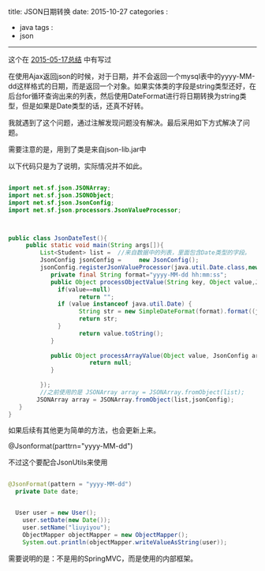 title: JSON日期转换
date: 2015-10-27
categories : 
  - java
tags : 
  - json
---

这个在 [2015-05-17总结](/2015/05/17/2015-05-17总结/) 中有写过

在使用Ajax返回json的时候，对于日期，并不会返回一个mysql表中的yyyy-MM-dd这样格式的日期，而是返回一个对象。如果实体类的字段是string类型还好，在后台for循环查询出来的列表，然后使用DateFormat进行将日期转换为string类型，但是如果是Date类型的话，还真不好转。

我就遇到了这个问题，通过注解发现问题没有解决。最后采用如下方式解决了问题。

需要注意的是，用到了类是来自json-lib.jar中

<!--more-->

以下代码只是为了说明，实际情况并不如此。

```java

import net.sf.json.JSONArray;
import net.sf.json.JSONObject;
import net.sf.json.JsonConfig;
import net.sf.json.processors.JsonValueProcessor;



public class JsonDateTest(){
     public static void main(String args[]){
         List<Student> list =  //来自数据中的列表，里面包含Date类型的字段。
         JsonConfig jsonConfig =     new JsonConfig();
         jsonConfig.registerJsonValueProcessor(java.util.Date.class,new JsonValueProcessor() {
            private final String format="yyyy-MM-dd hh:mm:ss";
            public Object processObjectValue(String key, Object value,JsonConfig arg2){
              if(value==null)
                    return "";
              if (value instanceof java.util.Date) {
                    String str = new SimpleDateFormat(format).format((java.util.Date) value);
                    return str;
              }
                    return value.toString();
            }
      
            public Object processArrayValue(Object value, JsonConfig arg1){
                       return null;
            }
            
         });
         //之前使用的是 JSONArray array = JSONArray.fromObject(list);
        JSONArray array = JSONArray.fromObject(list,jsonConfig);
   }
}      


```

如果后续有其他更为简单的方法，也会更新上来。

@Jsonformat(parttrn="yyyy-MM-dd")

不过这个要配合JsonUtils来使用

```java

@JsonFormat(pattern = "yyyy-MM-dd")
  private Date date;


  User user = new User();
    user.setDate(new Date());
    user.setName("liuyiyou");
    ObjectMapper objectMapper = new ObjectMapper();
    System.out.println(objectMapper.writeValueAsString(user));


```
需要说明的是：不是用的SpringMVC，而是使用的内部框架。









